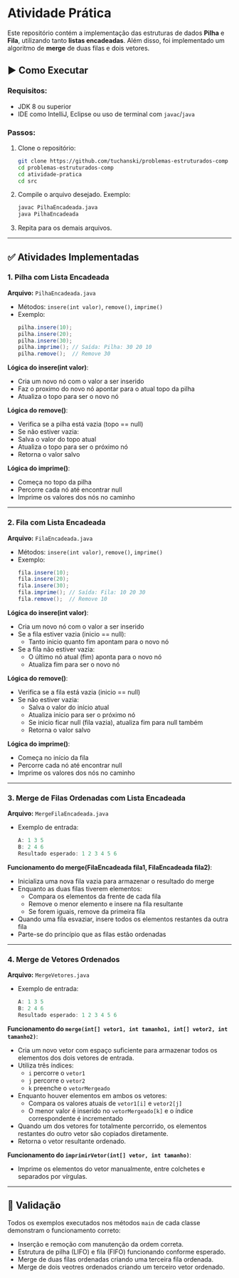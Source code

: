 # Atividade Prática

Este repositório contém a implementação das estruturas de dados **Pilha** e **Fila**, utilizando tanto **listas encadeadas**. Além disso, foi implementado um algoritmo de **merge** de duas filas e dois vetores.

## ▶️ Como Executar

### Requisitos:
- JDK 8 ou superior
- IDE como IntelliJ, Eclipse ou uso de terminal com `javac`/`java`

### Passos:

1. Clone o repositório:
   ```bash
   git clone https://github.com/tuchanski/problemas-estruturados-comp
   cd problemas-estruturados-comp
   cd atividade-pratica
   cd src
   ```

2. Compile o arquivo desejado. Exemplo:
   ```bash
   javac PilhaEncadeada.java
   java PilhaEncadeada
   ```

3. Repita para os demais arquivos.

---

## ✅ Atividades Implementadas

### 1. Pilha com Lista Encadeada
**Arquivo:** `PilhaEncadeada.java`

- Métodos: `insere(int valor)`, `remove()`, `imprime()`
- Exemplo:
  ```java
  pilha.insere(10);
  pilha.insere(20);
  pilha.insere(30);
  pilha.imprime(); // Saída: Pilha: 30 20 10
  pilha.remove();  // Remove 30
  ```

**Lógica do insere(int valor)**:
- Cria um novo nó com o valor a ser inserido
- Faz o proximo do novo nó apontar para o atual topo da pilha
- Atualiza o topo para ser o novo nó

**Lógica do remove()**:
- Verifica se a pilha está vazia (topo == null)
- Se não estiver vazia:
- Salva o valor do topo atual
- Atualiza o topo para ser o próximo nó
- Retorna o valor salvo

**Lógica do imprime()**:
- Começa no topo da pilha
- Percorre cada nó até encontrar null
- Imprime os valores dos nós no caminho

---

### 2. Fila com Lista Encadeada
**Arquivo:** `FilaEncadeada.java`

- Métodos: `insere(int valor)`, `remove()`, `imprime()`
- Exemplo:
  ```java
  fila.insere(10);
  fila.insere(20);
  fila.insere(30);
  fila.imprime(); // Saída: Fila: 10 20 30
  fila.remove();  // Remove 10
  ```

**Lógica do insere(int valor)**:
- Cria um novo nó com o valor a ser inserido
- Se a fila estiver vazia (inicio == null):
  - Tanto inicio quanto fim apontam para o novo nó
- Se a fila não estiver vazia:
  - O último nó atual (fim) aponta para o novo nó
  - Atualiza fim para ser o novo nó

**Lógica do remove()**:
- Verifica se a fila está vazia (inicio == null)
- Se não estiver vazia:
  - Salva o valor do início atual
  - Atualiza inicio para ser o próximo nó
  - Se inicio ficar null (fila vazia), atualiza fim para null também
  - Retorna o valor salvo

**Lógica do imprime()**:
- Começa no início da fila
- Percorre cada nó até encontrar null
- Imprime os valores dos nós no caminho

---

### 3. Merge de Filas Ordenadas com Lista Encadeada
**Arquivo:** `MergeFilaEncadeada.java`

- Exemplo de entrada:
  ```java
  A: 1 3 5
  B: 2 4 6
  Resultado esperado: 1 2 3 4 5 6
  ```

**Funcionamento do merge(FilaEncadeada fila1, FilaEncadeada fila2)**:
- Inicializa uma nova fila vazia para armazenar o resultado do merge
- Enquanto as duas filas tiverem elementos:
  - Compara os elementos da frente de cada fila
  - Remove o menor elemento e insere na fila resultante
  - Se forem iguais, remove da primeira fila
- Quando uma fila esvaziar, insere todos os elementos restantes da outra fila
- Parte-se do princípio que as filas estão ordenadas

---

### 4. Merge de Vetores Ordenados
**Arquivo:** `MergeVetores.java`

- Exemplo de entrada:
  ```java
  A: 1 3 5
  B: 2 4 6
  Resultado esperado: 1 2 3 4 5 6
  ```

**Funcionamento do `merge(int[] vetor1, int tamanho1, int[] vetor2, int tamanho2)`**:
- Cria um novo vetor com espaço suficiente para armazenar todos os elementos dos dois vetores de entrada.
- Utiliza três índices:
  - `i` percorre o `vetor1`
  - `j` percorre o `vetor2`
  - `k` preenche o `vetorMergeado`
- Enquanto houver elementos em ambos os vetores:
  - Compara os valores atuais de `vetor1[i]` e `vetor2[j]`
  - O menor valor é inserido no `vetorMergeado[k]` e o índice correspondente é incrementado
- Quando um dos vetores for totalmente percorrido, os elementos restantes do outro vetor são copiados diretamente.
- Retorna o vetor resultante ordenado.

**Funcionamento do `imprimirVetor(int[] vetor, int tamanho)`**:
- Imprime os elementos do vetor manualmente, entre colchetes e separados por vírgulas.

---

## 🧪 Validação

Todos os exemplos executados nos métodos `main` de cada classe demonstram o funcionamento correto:

- Inserção e remoção com manutenção da ordem correta.
- Estrutura de pilha (LIFO) e fila (FIFO) funcionando conforme esperado.
- Merge de duas filas ordenadas criando uma terceira fila ordenada.
- Merge de dois veotres ordenados criando um terceiro vetor ordenado.
